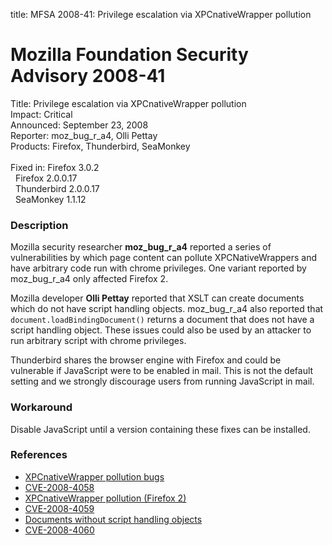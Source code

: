 title: MFSA 2008-41: Privilege escalation via XPCnativeWrapper pollution

<h1>Mozilla Foundation Security Advisory 2008-41</h1>

<p>
<span class="label">Title:</span>      Privilege escalation via XPCnativeWrapper pollution<br/>
<span class="label">Impact:</span>     Critical<br/>
<span class="label">Announced:</span>  September 23, 2008<br/>
<span class="label">Reporter:</span>   moz_bug_r_a4, Olli Pettay<br/>
<span class="label">Products:</span>   Firefox, Thunderbird, SeaMonkey<br/>
<br/>
<span class="label">Fixed in:</span>   Firefox 3.0.2<br/>
<span class="label">&#160;</span>      Firefox 2.0.0.17<br/>
<span class="label">&#160;</span>      Thunderbird 2.0.0.17<br/>
<span class="label">&#160;</span>      SeaMonkey 1.1.12<br/>
</p>


<h3>Description</h3>

<p>Mozilla security researcher <strong>moz_bug_r_a4</strong> reported a
series of vulnerabilities by which page content can pollute
XPCNativeWrappers and have arbitrary code run with chrome privileges.
One variant reported by moz_bug_r_a4 only affected Firefox 2.</p>

<p>Mozilla developer <strong>Olli Pettay</strong> reported that XSLT can
create documents which do not have script handling objects.  moz_bug_r_a4
also reported that <code>document.loadBindingDocument()</code> returns a
document that does not have a script handling object.  These issues could
also be used by an attacker to run arbitrary script with chrome privileges.</p>

<p class="note">Thunderbird shares the browser engine with Firefox and
could be vulnerable if JavaScript were to be enabled in mail. This is not
the default setting and we strongly discourage users from running
JavaScript in mail.</p>

<h3>Workaround</h3>

<p>Disable JavaScript until a version containing these fixes can be installed.</p>

<h3>References</h3>

<ul>
  <li><a href="https://bugzilla.mozilla.org/buglist.cgi?bug_id=444073,444075,444077">XPCnativeWrapper pollution bugs</a></li>
  <li><a class="ex-ref" href="http://cve.mitre.org/cgi-bin/cvename.cgi?name=CVE-2008-4058">CVE-2008-4058</a></li>
  <li><a href="https://bugzilla.mozilla.org/show_bug.cgi?id=419848">XPCnativeWrapper pollution (Firefox 2)</a></li>
  <li><a class="ex-ref" href="http://cve.mitre.org/cgi-bin/cvename.cgi?name=CVE-2008-4059">CVE-2008-4059</a></li>
  <li><a href="https://bugzilla.mozilla.org/buglist.cgi?bug_id=448548,451037">Documents without script handling objects</a></li>
  <li><a class="ex-ref" href="http://cve.mitre.org/cgi-bin/cvename.cgi?name=CVE-2008-4060">CVE-2008-4060</a></li>
</ul>



